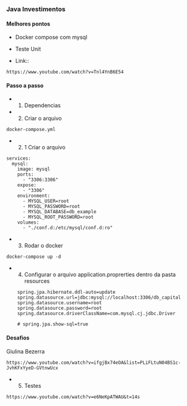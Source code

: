 ### Java Investimentos
#### Melhores pontos
  * Docker compose com mysql
  * Teste Unit

* Link:: 
```
https://www.youtube.com/watch?v=Tnl4YnB6E54
```
#### Passo a passo
* 1. Dependencias

* 2. Criar o arquivo 
 ```
 docker-compose.yml
 ```

 * 2. 1 Criar o arquivo
```
services:
  mysql:
    image: mysql
    ports:
      - "3306:3306"
    expose:
      - "3306"
    environment:
      - MYSQL_USER=root
      - MYSQL_PASSWORD=root
      - MYSQL_DATABASE=db_example
      - MYSQL_ROOT_PASSWORD=root
    volumes:
      - "./conf.d:/etc/mysql/conf.d:ro"
```

 * 3. Rodar o docker
 ```
 docker-compose up -d    
 ```

 * 4. Configurar o arquivo application.proprerties dentro da pasta resources

```
    spring.jpa.hibernate.ddl-auto=update
    spring.datasource.url=jdbc:mysql://localhost:3306/db_capital
    spring.datasource.username=root
    spring.datasource.password=root
    spring.datasource.driverClassName=com.mysql.cj.jdbc.Driver

    # spring.jpa.show-sql=true
```

#### Desafios
Giulina Bezerra
```
https://www.youtube.com/watch?v=ifgjBx74eOA&list=PLiFLtuN04BS1c-JvhKFxYyeD-GVtnwUcx
```
* 5. Testes
```
https://www.youtube.com/watch?v=e6NeKpATWAU&t=14s
```